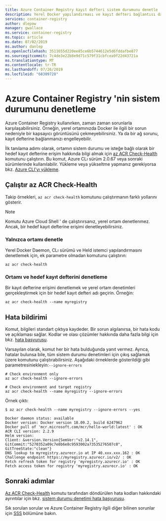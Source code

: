 ```yaml
---
title: Azure Container Registry kayıt defteri sistem durumunu denetle
description: Yerel Docker yapılandırması ve kayıt defteri bağlantısı dahil olmak üzere bir Azure Container Registry kullanırken sık karşılaşılan sorunları belirlemek için hızlı tanılama komutunu çalıştırmayı öğrenin
services: container-registry
author: dlepow
manager: gwallace
ms.service: container-registry
ms.topic: article
ms.date: 07/02/2019
ms.author: danlep
ms.openlocfilehash: 3511655d220ee85ce6b5744612e5d6fddafbe877
ms.sourcegitcommit: 7c4de3e22b8e9d71c579f31cbfcea9f22d43721a
ms.translationtype: MT
ms.contentlocale: tr-TR
ms.lasthandoff: 07/26/2019
ms.locfileid: "68309728"
---
```

# <a name="check-the-health-of-an-azure-container-registry"></a>Azure Container Registry 'nin sistem durumunu denetleme

Azure Container Registry kullanırken, zaman zaman sorunlarla karşılaşabilirsiniz. Örneğin, yerel ortamınızda Docker ile ilgili bir sorun nedeniyle bir kapsayıcı görüntüsünü çekmeyebilirsiniz. Ya da bir ağ sorunu, kayıt defterine bağlanmanızı engelleyebilir. 

İlk tanılama adımı olarak, ortamın sistem durumu ve isteğe bağlı olarak bir hedef kayıt defterine erişim hakkında bilgi almak için [az ACR Check-Health][az-acr-check-health] komutunu çalıştırın. Bu komut, Azure CLı sürüm 2.0.67 veya sonraki sürümlerinde kullanılabilir. Yükleme veya yükseltme yapmanız gerekiyorsa bkz. [Azure CLI'yı yükleme][azure-cli].

## <a name="run-az-acr-check-health"></a>Çalıştır az ACR Check-Health

Takip örnekleri, `az acr check-health` komutunu çalıştırmanın farklı yollarını gösterir.

> [!NOTE]
> Komutu Azure Cloud Shell ' de çalıştırırsanız, yerel ortam denetlenmez. Ancak, bir hedef kayıt defterine erişimi denetleyebilirsiniz.

### <a name="check-the-environment-only"></a>Yalnızca ortamı denetle

Yerel Docker Daemon, CLı sürümü ve Held istemci yapılandırmasını denetlemek için, ek parametre olmadan komutunu çalıştırın:

```azurecli
az acr check-health
```

### <a name="check-the-environment-and-a-target-registry"></a>Ortamı ve hedef kayıt defterini denetleme

Bir kayıt defterine erişimi denetlemek ve yerel ortam denetimleri gerçekleştirmek için bir hedef kayıt defteri adı geçirin. Örneğin:

```azurecli
az acr check-health --name myregistry
```

## <a name="error-reporting"></a>Hata bildirimi

Komut, bilgileri standart çıktıya kaydeder. Bir sorun algılanırsa, bir hata kodu ve açıklaması sağlar. Kodlar ve olası çözümler hakkında daha fazla bilgi için bkz. [hata başvurusu](container-registry-health-error-reference.md).

Varsayılan olarak, komut her bir hata bulduğunda yanıt vermez. Ayrıca, hatalar bulunsa bile, tüm sistem durumu denetimleri için çıkış sağlamak üzere komutunu çalıştırabilirsiniz. Aşağıdaki örneklerde gösterildiği gibi parametresiniekleyin:`--ignore-errors`

```azurecli
# Check environment only
az acr check-health --ignore-errors

# Check environment and target registry
az acr check-health --name myregistry --ignore-errors
```      

Örnek çıktı:

```console
$ az acr check-health --name myregistry --ignore-errors --yes

Docker daemon status: available
Docker version: Docker version 18.09.2, build 6247962
Docker pull of 'mcr.microsoft.com/mcr/hello-world:latest' : OK
ACR CLI version: 2.2.9
Helm version:
Client: &version.Version{SemVer:"v2.14.1", GitCommit:"5270352a09c7e8b6e8c9593002a73535276507c0", GitTreeState:"clean"}
DNS lookup to myregistry.azurecr.io at IP 40.xxx.xxx.162 : OK
Challenge endpoint https://myregistry.azurecr.io/v2/ : OK
Fetch refresh token for registry 'myregistry.azurecr.io' : OK
Fetch access token for registry 'myregistry.azurecr.io' : OK
```  



## <a name="next-steps"></a>Sonraki adımlar

[Az ACR Check-Health][az-acr-check-health] komutu tarafından döndürülen hata kodları hakkındaki ayrıntılar için bkz. [sistem durumu denetimi hata başvurusu](container-registry-health-error-reference.md).

Sık sorulan sorular ve Azure Container Registry ilgili diğer bilinen sorunlar için [SSS](container-registry-faq.md) bölümüne bakın.





<!-- LINKS - internal -->
[azure-cli]: /cli/azure/install-azure-cli
[az-acr-check-health]: /cli/azure/acr#az-acr-check-health
